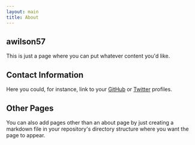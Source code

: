 ```yaml
---
layout: main
title: About
---
```


## awilson57

This is just a page where you can put whatever content you'd like.

## Contact Information

Here you could, for instance, link to your [GitHub](http://www.github.com/pwright4) or 
[Twitter](http://www.twitter.com/msupwright4) profiles.

## Other Pages

You can also add pages other than an about page by just creating a markdown file in your 
repository's directory structure where you want the page to appear.
